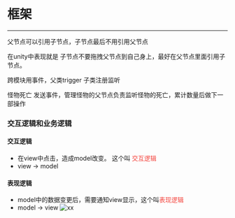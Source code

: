 # 框架
--------

父节点可以引用子节点，子节点最后不用引用父节点

在unity中表现就是 子节点不要拖拽父节点到自己身上，最好在父节点里面引用子节点。

跨模块用事件，父类trigger 子类注册监听

怪物死亡 发送事件，管理怪物的父节点负责监听怪物的死亡，累计数量后做下一部操作

### 交互逻辑和业务逻辑
#### 交互逻辑
+ 在view中点击，造成model改变。 这个叫 <font color=#f4433c>交互逻辑</font>
+ view -> model 

#### 表现逻辑
+ model中的数据变更后，需要通知view显示，这个叫<font color=#f4433c>表现逻辑</font>
+ model -> view
![xx](https://gitee.com/rehma/pic/raw/master/res/20210629235559.png)

